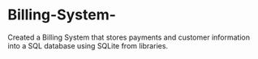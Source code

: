 # Billing-System-
Created a Billing System that stores payments and customer information into a SQL database using SQLite from libraries.
